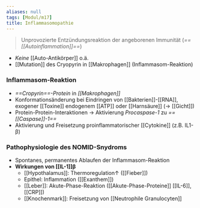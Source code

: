 ```yaml
---
aliases: null
tags: [Modul/m17]
title: Inflammasomopathie
---
```


> Unprovozierte Entzündungsreaktion der angeborenen Immunität (*==[[Autoinflammation]]==*)
- *Keine* [[Auto-Antikörper]] o.ä.
- [[Mutation]] des Cryopyrin in [[Makrophagen]] (Inflammasom-Reaktion)
### Inflammasom-Reaktion
- *==Cropyrin==-Protein* in *[[Makrophagen]]*
- Konformationsänderung bei Eindringen von [[Bakterien]]-[[RNA]], exogener [[Toxine]] endogenem [[ATP]] oder [[Harnsäure]] (→ [[Gicht]])
- Protein-Protein-Interaktionen → Aktivierung *Procaspase-1* zu *==[[Caspase]]-1==*
- Aktivierung und Freisetzung proinflammatorischer [[Cytokine]] (z.B. IL1-β)
### Pathophysiologie des NOMID-Snydroms
- Spontanes, permanentes Ablaufen der Inflammasom-Reaktion
- **Wirkungen von [[IL-1]]β**
	- [[Hypothalamus]]: Thermoregulation↑ ([[Fieber]])
	- Epithel: Inflammation ([[Exanthem]])
	- [[Leber]]: Akute-Phase-Reaktion ([[Akute-Phase-Proteine]] [[IL-6]], [[CRP]])
	- [[Knochenmark]]: Freisetzung von [[Neutrophile Granulocyten]]